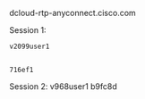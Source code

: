 dcloud-rtp-anyconnect.cisco.com


Session 1:
    
    v2099user1

    
    716ef1

Session 2:
v968user1
b9fc8d





